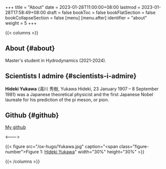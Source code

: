 +++
title = "About"
date = 2023-01-28T11:00:00+08:00
lastmod = 2023-01-28T17:58:49+08:00
draft = false
bookToc = false
bookFlatSection = false
bookCollapseSection = false
[menu]
  [menu.after]
    identifier = "about"
    weight = 5
+++

{{< columns >}}


## About {#about}

Master's student in Hydrodynamics (2021-2024).


## Scientists I admire {#scientists-i-admire}

**Hideki Yukawa** (湯川 秀樹, Yukawa Hideki, 23 January 1907 – 8 September 1981) was a Japanese theoretical physicist and the first Japanese Nobel laureate for his prediction of the pi meson, or pion.


## Github {#github}

[My github](https://github.com/TurbulenceChaos)

<--->

{{< figure src="/ox-hugo/Yukawa.jpg" caption="<span class=\"figure-number\">Figure 1: </span>[Hideki Yukawa](https://en.wikipedia.org/wiki/Hideki_Yukawa)" width="30%" height="30%" >}}

{{< /columns >}}
